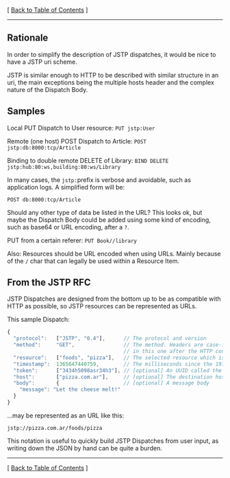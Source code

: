 [ [Back to Table of Contents](index.md) ]

---

Rationale
---------

In order to simplify the description of JSTP dispatches, it would be nice to have a JSTP uri scheme.

JSTP is similar enough to HTTP to be described with similar structure in an uri, the main exceptions being the multiple hosts header and the complex nature of the Dispatch Body.

Samples
-------

Local PUT Dispatch to User resource: `PUT jstp:User`

Remote (one host) POST Dispatch to Article: `POST jstp:db:8000:tcp/Article`

Binding to double remote DELETE of Library: `BIND DELETE jstp:hub:80:ws,building:80:ws/Library`

In many cases, the `jstp:`prefix is verbose and avoidable, such as application logs. A simplified form will be:

`POST db:8000:tcp/Article`

Should any other type of data be listed in the URL? This looks ok, but maybe the Dispatch Body could be added using some kind of encoding, such as base64 or URL encoding, after a `?`.

PUT from a certain referer: `PUT Book//library`

Also: Resources should be URL encoded when using URLs. Mainly because of the `/` char that can legally be used within a Resource Item.

From the JSTP RFC
-----------------

JSTP Dispatches are designed from the bottom up to be as compatible with HTTP as possible, so JSTP resources can be represented as URLs. 

This sample Dispatch:

```javascript
{
  "protocol":   ["JSTP", "0.4"],      // The protocol and version
  "method":     "GET",                // The method. Headers are case-insensitive but is customary to user uppercase
                                      // in this one after the HTTP convention
  "resource":   ["foods", "pizza"],   // The selected resource which is to be retrieved (since the method is GET)
  "timestamp":  1365647440759,        // The milliseconds since the 1970-01-01 00:00:00.000 (also known as the UNIX timestamp)
  "token":      ["3434h5098asr34h3"], // [optional] An UUID called the Transaction ID, used to track back Answer Dispatches
  "host":       ["pizza.com.ar"],     // [optional] The destination host to which the Dispatch is to be sent
  "body":       {                     // [optional] A message body
    "message": "Let the cheese melt!"       
  }
}
```

...may be represented as an URL like this:

    jstp://pizza.com.ar/foods/pizza

This notation is useful to quickly build JSTP Dispatches from user input, as writing down the JSON by hand can be quite a burden.

---

[ [Back to Table of Contents](index.md) ]
